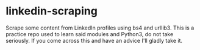 # linkedin-scraping
Scrape some content from LinkedIn profiles using bs4 and urllib3. This is a practice repo used to learn said modules and Python3, do not take seriously. If you come across this and have an advice I'll gladly take it.
